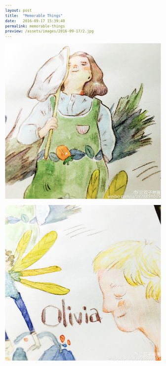 ```yaml
---
layout: post
title:  "Memorable Things"
date:   2016-09-17 15:39:40
permalink: memorable-things
preview: /assets/images/2016-09-17/2.jpg
---
```


![Picture 2](/assets/images/2016-09-17/2.jpg)
<br>
<br>
![Picture 1](/assets/images/2016-09-17/1.jpg)

